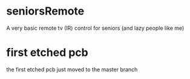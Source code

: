 # seniorsRemote
A very basic remote tv (IR) control for seniors (and lazy people like me)

# first etched pcb
the first etched pcb just moved to the master branch
